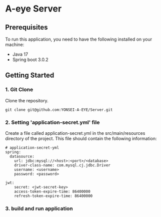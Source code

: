 # A-eye Server

## Prerequisites
To run this application, you need to have the following installed on your machine:
- Java 17
- Spring boot 3.0.2

## Getting Started

### 1. Git Clone
Clone the repository.
````
git clone git@github.com:YONSEI-A-EYE/Server.git
````
### 2. Setting 'application-secret.yml' file
Create a file called application-secret.yml in the src/main/resources directory of the project. 
This file should contain the following information:
````
# application-secret-yml
spring:
  datasource:
    url: jdbc:mysql://<host>:<port>/<database>
    driver-class-name: com.mysql.cj.jdbc.Driver
    username: <username>
    password: <password>

jwt:
    secret: <jwt-secret-key>
    access-token-expire-time: 86400000
    refresh-token-expire-time: 86400000

````

### 3. build and run application